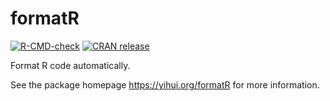 # formatR

[![R-CMD-check](https://github.com/yihui/formatR/actions/workflows/R-CMD-check.yaml/badge.svg)](https://github.com/yihui/formatR/actions/workflows/R-CMD-check.yaml)
[![CRAN release](https://www.r-pkg.org/badges/version/formatR)](https://cran.r-project.org/package=formatR)

Format R code automatically.

See the package homepage <https://yihui.org/formatR> for more information.
